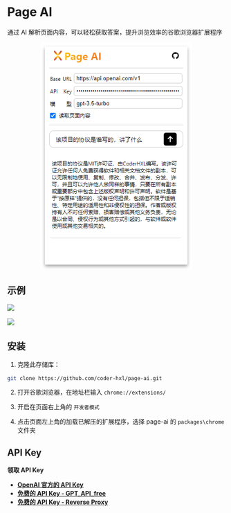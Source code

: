 # Page AI

通过 AI 解析页面内容，可以轻松获取答案，提升浏览效率的谷歌浏览器扩展程序

<div align="center">
  <img src="https://raw.githubusercontent.com/coder-hxl/page-ai/main/assets/interface.png" />
</div>

## 示例

![](https://raw.githubusercontent.com/coder-hxl/page-ai/main/assets/example-1.png)

![](https://raw.githubusercontent.com/coder-hxl/page-ai/main/assets/example-2.png)

## 安装

1. 克隆此存储库：

```bash
git clone https://github.com/coder-hxl/page-ai.git
```

2. 打开谷歌浏览器，在地址栏输入 `chrome://extensions/`

3. 开启在页面右上角的 `开发者模式`

4. 点击页面左上角的加载已解压的扩展程序，选择 page-ai 的 `packages\chrome` 文件夹

## API Key

**领取 API Key**

- **[OpenAI 官方的 API Key](https://platform.openai.com/api-keys)**
- **[免费的 API Key - GPT_API_free](https://github.com/chatanywhere/GPT_API_free)**
- **[免费的 API Key - Reverse Proxy](https://github.com/PawanOsman/ChatGPT)**
